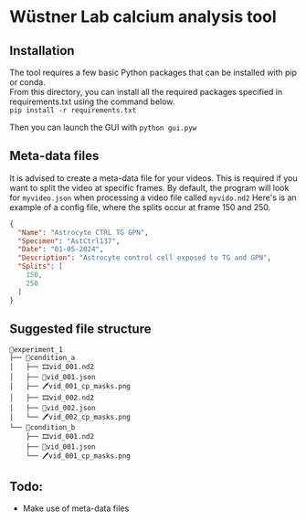 # Wüstner Lab calcium analysis tool

## Installation
The tool requires a few basic Python packages that can be installed with pip or conda.  
From this directory, you can install all the required packages specified in requirements.txt using the command below.  
``pip install -r requirements.txt``

Then you can launch the GUI with ``python gui.pyw``

## Meta-data files
It is advised to create a meta-data file for your videos. This is required if you want to split the video
at specific frames. 
By default, the program will look for ``myvideo.json`` when processing a video file called ``myvido.nd2``
Here's is an example of a config file, where the splits occur at frame 150 and 250.
```json
{
  "Name": "Astrocyte CTRL TG GPN",
  "Specimen": "AstCtrl137",
  "Date": "01-05-2024",
  "Description": "Astrocyte control cell exposed to TG and GPN",
  "Splits": [
    150,
    250
  ]
}
```

## Suggested file structure
```
📁experiment_1
├── 📁condition_a
│   ├── 🎞️vid_001.nd2
│   ├── 📄vid_001.json
│   ├── 🖊️vid_001_cp_masks.png
│   ├── 🎞️vid_002.nd2
│   ├── 📄vid_002.json
│   └── 🖊️vid_002_cp_masks.png
└── 📁condition_b
    ├── 🎞️vid_001.nd2
    ├── 📄vid_001.json
    └── 🖊️vid_001_cp_masks.png
```

## Todo:
- Make use of meta-data files
